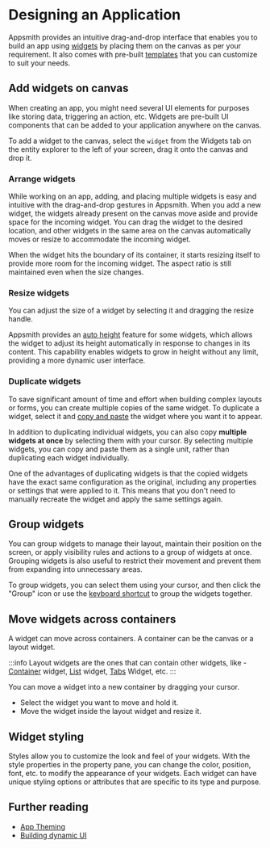 # Designing an Application


Appsmith provides an intuitive drag-and-drop interface that enables you to build an app using [widgets](/reference/widgets/) by placing them on the canvas as per your requirement. It also comes with pre-built [templates](https://www.appsmith.com/templates) that you can customize to suit your needs.


<VideoEmbed host="youtube" videoId="NB8Btt0aw0g" title="Designing an application using widgets" caption="Designing an application using widgets"/>




## Add widgets on canvas


When creating an app, you might need several UI elements for purposes like storing data, triggering an action, etc. Widgets are pre-built UI components that can be added to your application anywhere on the canvas.


To add a widget to the canvas, select the `widget` from the Widgets tab on the entity explorer to the left of your screen, drag it onto the canvas and drop it.


### Arrange widgets


While working on an app, adding, and placing multiple widgets is easy and intuitive with the drag-and-drop gestures in Appsmith. When you add a new widget, the widgets already present on the canvas move aside and provide space for the incoming widget. You can drag the widget to the desired location, and other widgets in the same area on the canvas automatically moves or resize to accommodate the incoming widget.


<!-- ![Arrange widgets](</img/giftest.gif>) -->




When the widget hits the boundary of its container, it starts resizing itself to provide more room for the incoming widget. The aspect ratio is still maintained even when the size changes.


### Resize widgets


You can adjust the size of a widget by selecting it and dragging the resize handle.


Appsmith provides an [auto height](/reference/widgets#auto-height) feature for some widgets, which allows the widget to adjust its height automatically in response to changes in its content. This capability enables widgets to grow in height without any limit, providing a more dynamic user interface.


### Duplicate widgets


To save significant amount of time and effort when building complex layouts or forms, you can create multiple copies of the same widget. To duplicate a widget, select it and [copy and paste](/advanced-concepts/more/keyboard-shortcuts) the widget where you want it to appear.


In addition to duplicating individual widgets, you can also copy **multiple widgets at once** by selecting them with your cursor. By selecting multiple widgets, you can copy and paste them as a single unit, rather than duplicating each widget individually.


<!-- ![copy multiple widgets at once](</img/gro-copy.gif>) -->


One of the advantages of duplicating widgets is that the copied widgets have the exact same configuration as the original, including any properties or settings that were applied to it. This means that you don't need to manually recreate the widget and apply the same settings again.


## Group widgets


You can group widgets to manage their layout, maintain their position on the screen, or apply visibility rules and actions to a group of widgets at once. Grouping widgets is also useful to restrict their movement and prevent them from expanding into unnecessary areas.


To group widgets, you can select them using your cursor, and then click the "Group" icon or use the [keyboard shortcut](/advanced-concepts/more/keyboard-shortcuts) to group the widgets together.


<!-- ![Group widgets](</img/ui-group-widgets.gif>) -->


## Move widgets across containers


A widget can move across containers. A container can be the canvas or a layout widget.


:::info
Layout widgets are the ones that can contain other widgets, like - [Container](/reference/widgets/container) widget, [List](/reference/widgets/list) widget, [Tabs](/reference/widgets/tabs) Widget, etc.
:::


You can move a widget into a new container by dragging your cursor.


* Select the widget you want to move and hold it.
* Move the widget inside the layout widget and resize it.




<!-- ![Moving Across Containers](</img/grp-ui.gif>) -->


## Widget styling


Styles allow you to customize the look and feel of your widgets. With the style properties in the property pane, you can change the color, position, font, etc. to modify the appearance of your widgets. Each widget can have unique styling options or attributes that are specific to its type and purpose.




<!-- ![Moving Across Containers](</img/style-widget.gif>)  -->


## Further reading


* [App Theming](/core-concepts/building-ui/designing-an-application/app-theming)
* [Building dynamic UI](/core-concepts/building-ui/dynamic-ui)